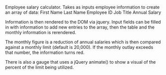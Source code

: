 Employee salary calculator.
Takes as inputs employee information to create an array of data:
    First Name
    Last Name
    Employee ID
    Job Title
    Annual Salary

Information is then rendered to the DOM via jquery. Input fields can be filled in with information to add new entries to the array, then the table and the monthly information is rerendered.

The monthly figure is a reduction of annual salaries which is then compared against a monthly limit (default is 20,000).  If the monthly outlay exceeds that number, the information turns red.

There is also a gauge that uses a jQuery animate() to show a visual of the percent of the limit being utilized.
